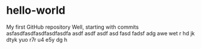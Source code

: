 # hello-world
My first GitHub repository
Well, starting with commits
asfasdfasdfasdfasdfasdfa
asdf
asdf
asdf
asd
fasd
fadsf
adg
awe
wet
r
hd
jk
dtyk
yuo
r7r
u4
e5y
dg
h
